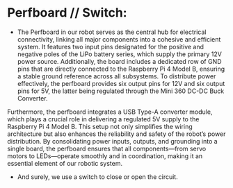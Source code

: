 # Perfboard // Switch:

- The Perfboard in our robot serves as the central hub for electrical connectivity, linking all major components into a cohesive and efficient system. It features two input pins designated for the positive and negative poles of the LiPo battery series, which supply the primary 12V power source. Additionally, the board includes a dedicated row of GND pins that are directly connected to the Raspberry Pi 4 Model B, ensuring a stable ground reference across all subsystems. To distribute power effectively, the perfboard provides six output pins for 12V and six output pins for 5V, the latter being regulated through the Mini 360 DC-DC Buck Converter.

Furthermore, the perfboard integrates a USB Type-A converter module, which plays a crucial role in delivering a regulated 5V supply to the Raspberry Pi 4 Model B. This setup not only simplifies the wiring architecture but also enhances the reliability and safety of the robot’s power distribution. By consolidating power inputs, outputs, and grounding into a single board, the perfboard ensures that all components—from servo motors to LEDs—operate smoothly and in coordination, making it an essential element of our robotic system.

- And surely, we use a switch to close or open the circuit.
